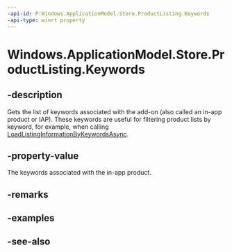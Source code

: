 ----api-id: P:Windows.ApplicationModel.Store.ProductListing.Keywords
-api-type: winrt property
---<!-- Property syntaxpublic Windows.Foundation.Collections.IIterable<string> Keywords { get; }--># Windows.ApplicationModel.Store.ProductListing.Keywords## -descriptionGets the list of keywords associated with the add-on (also called an in-app product or IAP). These keywords are useful for filtering product lists by keyword, for example, when calling [LoadListingInformationByKeywordsAsync](currentapp_loadlistinginformationbykeywordsasync.md).## -property-valueThe keywords associated with the in-app product.## -remarks## -examples## -see-also